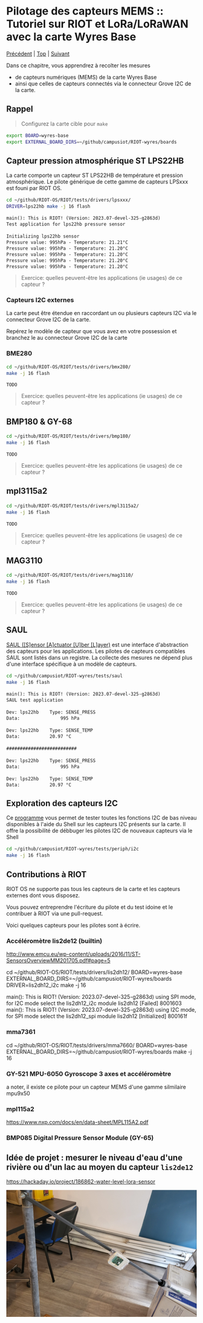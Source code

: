 # Pilotage des capteurs MEMS :: Tutoriel sur RIOT et LoRa/LoRaWAN avec la carte Wyres Base

[Précédent](04.md) | [Top](README.md) |  [Suivant](06.md)

Dans ce chapitre, vous apprendrez à recolter les mesures
* de capteurs numériques (MEMS) de la carte Wyres Base
* ainsi que celles de capteurs connectés via le connecteur Grove I2C de la carte.


## Rappel

> Configurez la carte cible pour `make`
```bash
export BOARD=wyres-base
export EXTERNAL_BOARD_DIRS=~/github/campusiot/RIOT-wyres/boards
```

## Capteur pression atmosphérique ST LPS22HB

La carte comporte un capteur ST LPS22HB de température et pression atmosphérique. Le pilote générique de cette gamme de capteurs LPSxxx est founi par RIOT OS.

```bash
cd ~/github/RIOT-OS/RIOT/tests/drivers/lpsxxx/
DRIVER=lps22hb make -j 16 flash
```

```console
main(): This is RIOT! (Version: 2023.07-devel-325-g2863d)
Test application for lps22hb pressure sensor

Initializing lps22hb sensor
Pressure value: 995hPa - Temperature: 21.21°C
Pressure value: 995hPa - Temperature: 21.20°C
Pressure value: 995hPa - Temperature: 21.20°C
Pressure value: 995hPa - Temperature: 21.20°C
Pressure value: 995hPa - Temperature: 21.20°C
```

> Exercice: quelles peuvent-être les applications (ie usages) de ce capteur ?


### Capteurs I2C externes

La carte peut être étendue en raccordant un ou plusieurs capteurs I2C via le connecteur Grove I2C de la carte.

Repérez le modèle de capteur que vous avez en votre possession et branchez le au connecteur Grove I2C de la carte

### BME280

```bash
cd ~/github/RIOT-OS/RIOT/tests/drivers/bmx280/
make -j 16 flash
```

```console
TODO
```

> Exercice: quelles peuvent-être les applications (ie usages) de ce capteur ?

## BMP180 & GY-68

```bash
cd ~/github/RIOT-OS/RIOT/tests/drivers/bmp180/
make -j 16 flash
```

```console
TODO
```

> Exercice: quelles peuvent-être les applications (ie usages) de ce capteur ?

## mpl3115a2

```bash
cd ~/github/RIOT-OS/RIOT/tests/drivers/mpl3115a2/
make -j 16 flash
```

```console
TODO
```

> Exercice: quelles peuvent-être les applications (ie usages) de ce capteur ?

## MAG3110

```bash
cd ~/github/RIOT-OS/RIOT/tests/drivers/mag3110/
make -j 16 flash
```

```console
TODO
```

> Exercice: quelles peuvent-être les applications (ie usages) de ce capteur ?


## SAUL

[SAUL ([S]ensor [A]ctuator [U]ber [L]ayer)](https://doc.riot-os.org/group__drivers__saul.html) est une interface d'abstraction des capteurs pour les applications. Les pilotes de capteurs compatibles SAUL sont listés dans un registre. La collecte des mesures ne dépend plus d'une interface spécifique à un modèle de capteurs.

```bash
cd ~/github/campusiot/RIOT-wyres/tests/saul
make -j 16 flash
```

```console
main(): This is RIOT! (Version: 2023.07-devel-325-g2863d)
SAUL test application

Dev: lps22hb    Type: SENSE_PRESS
Data:            	995 hPa

Dev: lps22hb    Type: SENSE_TEMP
Data:          	20.97 °C

##########################

Dev: lps22hb    Type: SENSE_PRESS
Data:            	995 hPa

Dev: lps22hb    Type: SENSE_TEMP
Data:          	20.97 °C
```



## Exploration des capteurs I2C

Ce [programme](https://github.com/RIOT-OS/RIOT/tree/master/tests/periph/i2c#readme) vous permet de tester toutes les fonctions I2C de bas niveau disponibles à l'aide du Shell sur les capteurs I2C présents sur la carte. Il offre la possibilité de débbuger les pilotes I2C de nouveaux capteurs via le Shell

```bash
cd ~/github/campusiot/RIOT-wyres/tests/periph/i2c
make -j 16 flash
```

## Contributions à RIOT

RIOT OS ne supporte pas tous les capteurs de la carte et les capteurs externes dont vous disposez.

Vous pouvez entreprendre l'écriture du pilote et du test idoine et le contribuer à RIOT via une pull-request.

Voici quelques capteurs pour les pilotes sont à écrire.

### Accéléromètre lis2de12 (builtin)
http://www.emcu.eu/wp-content/uploads/2016/11/ST-SensorsOverviewMM201705.pdf#page=5 

cd ~/github/RIOT-OS/RIOT/tests/drivers/lis2dh12/
BOARD=wyres-base EXTERNAL_BOARD_DIRS=~/github/campusiot/RIOT-wyres/boards DRIVER=lis2dh12_i2c make -j 16

main(): This is RIOT! (Version: 2023.07-devel-325-g2863d)
using SPI mode, for I2C mode select the lis2dh12_i2c module
lis2dh12 [Failed]
8001603
main(): This is RIOT! (Version: 2023.07-devel-325-g2863d)
using I2C mode, for SPI mode select the lis2dh12_spi module
lis2dh12 [Initialized]
800161f


### mma7361

cd ~/github/RIOT-OS/RIOT/tests/drivers/mma7660/
BOARD=wyres-base EXTERNAL_BOARD_DIRS=~/github/campusiot/RIOT-wyres/boards make -j 16


### GY-521 MPU-6050 Gyroscope 3 axes et accéléromètre
a noter, il existe ce pilote pour un capteur MEMS d'une gamme silmilaire  mpu9x50 

### mpl115a2
https://www.nxp.com/docs/en/data-sheet/MPL115A2.pdf 


### BMP085 Digital Pressure Sensor Module (GY-65)



## Idée de projet : mesurer le niveau d'eau d'une rivière ou d'un lac au moyen du capteur `lis2de12`

https://hackaday.io/project/186862-water-level-lora-sensor

![Brian's Water Level LoRaWAN Sensor](images/water_level_lorawan_sensor.jpg)
